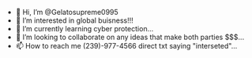 - 👋 Hi, I’m @Gelatosupreme0995
- 👀 I’m interested in global buisness!!!
- 🌱 I’m currently learning cyber protection...
- 💞️ I’m looking to collaborate on any ideas that make both parties $$$...
- 📫 How to reach me (239)-977-4566 direct txt saying "interseted"...

<!---
Gelatosupreme0995/Gelatosupreme0995 is a ✨ special ✨ repository because its `README.md` (this file) appears on your GitHub profile.
You can click the Preview link to take a look at your changes.
--->
